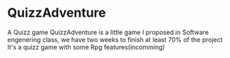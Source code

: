 # QuizzAdventure
A Quizz game
QuizzAdventure is a little game I proposed in Software engenering class, we have two weeks to finish at least 70% of the project
It's a quizz game with some Rpg features(incomming)
